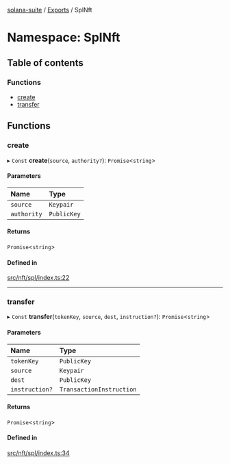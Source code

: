 [solana-suite](../README.md) / [Exports](../modules.md) / SplNft

# Namespace: SplNft

## Table of contents

### Functions

- [create](SplNft.md#create)
- [transfer](SplNft.md#transfer)

## Functions

### create

▸ `Const` **create**(`source`, `authority?`): `Promise`<`string`\>

#### Parameters

| Name | Type |
| :------ | :------ |
| `source` | `Keypair` |
| `authority` | `PublicKey` |

#### Returns

`Promise`<`string`\>

#### Defined in

[src/nft/spl/index.ts:22](https://github.com/fukaoi/solana-suite/blob/17adcd0/src/nft/spl/index.ts#L22)

___

### transfer

▸ `Const` **transfer**(`tokenKey`, `source`, `dest`, `instruction?`): `Promise`<`string`\>

#### Parameters

| Name | Type |
| :------ | :------ |
| `tokenKey` | `PublicKey` |
| `source` | `Keypair` |
| `dest` | `PublicKey` |
| `instruction?` | `TransactionInstruction` |

#### Returns

`Promise`<`string`\>

#### Defined in

[src/nft/spl/index.ts:34](https://github.com/fukaoi/solana-suite/blob/17adcd0/src/nft/spl/index.ts#L34)
